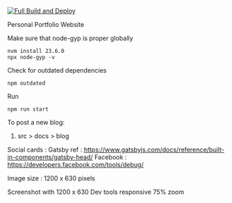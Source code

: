 [![Full Build and Deploy](https://github.com/rohchakr/rohchakr.github.io/actions/workflows/rohchakr-portfolio.yml/badge.svg)](https://github.com/rohchakr/rohchakr.github.io/actions/workflows/rohchakr-portfolio.yml)

Personal Portfolio Website

Make sure that node-gyp is proper globally
```shell
nvm install 23.6.0
npx node-gyp -v
```

Check for outdated dependencies
```shell
npm outdated
```

Run
```
npm run start
```

To post a new blog:
1. src > docs > blog

Social cards :
Gatsby ref : https://www.gatsbyjs.com/docs/reference/built-in-components/gatsby-head/
Facebook : https://developers.facebook.com/tools/debug/

Image size : 1200 x 630 pixels

Screenshot with 1200 x 630
Dev tools responsive 75% zoom
